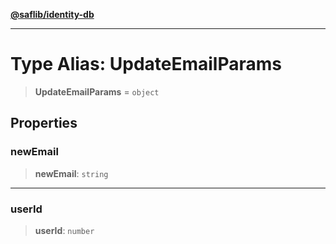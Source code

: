 [**@saflib/identity-db**](../index.md)

---

# Type Alias: UpdateEmailParams

> **UpdateEmailParams** = `object`

## Properties

### newEmail

> **newEmail**: `string`

---

### userId

> **userId**: `number`
